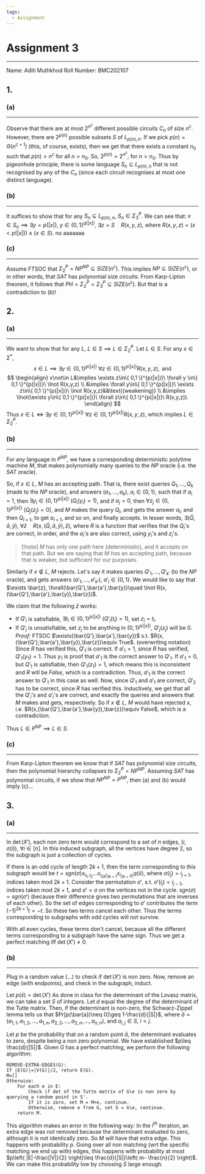 ```yaml
---
tags:
  - Assignment
---
```


# Assignment 3
---
Name: Aditi Muthkhod
Roll Number: BMC202107

## 1.
### (a)
---
Observe that there are at most $2^{n^{c}}$ different possible circuits $C_{n}$ of size $n^{c}$.
However, there are $2^{p(n)}$ possible subsets $S$ of $L_{p(n),n}$.
If we pick $p(n)=\Theta(n^{c+1})$ (this, of course, exists), then we get that there exists a constant $n_{0}$ such that $p(n)>n^{c}$ for all $n>n_{0}$. So, $2^{p(n)}>2^{n^{c}}$, for $n>n_{0}$. Thus by pigeonhole principle, there is some language $S_{n}\subseteq L_{p(n),n}$ that is not recognised by any of the $C_{n}$ (since each circuit recognises at most one distinct language).

### (b)
---
It suffices to show that for any $S_{n}\subseteq L_{p(n),n}$, $S_{n}\in\Sigma_{3}^{P}$.
We can see that:
$x \in S_{n}\implies \exists y=p(|x|),\ y\in\{ 0,1 \}^{q(|x|)},\ \exists z=S\quad R(x,y,z)$, where $R(x,y,z)=(x<p(|x|))\land(x \in S)$.
no
aaaaaaa


### (c)
---
Assume FTSOC that $\Sigma_{2}^{P}= NP^{NP} \subseteq SIZE(n^{c})$.
This implies $NP \subseteq SIZE(n^{c})$, or in other words, that $SAT$ has polynomial size circuits. From Karp-Lipton theorem, it follows that $PH=\Sigma_{2}^{P}=\Sigma_{3}^{P}\subseteq SIZE(n^{c})$. But that is a contradiction to (b)!

## 2.
### (a)
---
 We want to show that for any $L$, $L \in S\implies L\in\Sigma_{2}^{P}$.
 Let $L\in S$.
 For any $x \in\Sigma^{*}$,
$$
x \in L\implies \exists y\in\{ 0,1 \}^{p(|x|)}\ \forall z\in\{ 0,1 \}^{p(|x|)} R(x,y,z), \text{ and}
$$
$$
\begin{align}
x\not\in L&\implies \exists z\in\{ 0,1 \}^{p(|x|)}\ \forall y \in\{ 0,1 \}^{p(|x|)}\ \lnot R(x,y,z) \\
&\implies \forall y\in\{ 0,1 \}^{p(|x|)}\ \exists z\in\{ 0,1 \}^{p(|x|)}\ \lnot R(x,y,z)&&\text{(weakening)} \\
&\implies \lnot(\exists y\in\{ 0,1 \}^{p(|x|)}\ \forall z\in\{ 0,1 \}^{p(|x|)}\ R(x,y,z)).
\end{align}
$$
Thus $x \in L \iff \exists y\in\{ 0,1 \}^{p(|x|)}\ \forall z\in\{ 0,1 \}^{p(|x|)} R(x,y,z)$, which implies $L \in\Sigma_{2}^{P}$.


### (b)
---
For any language in $P^{NP}$, we have a corresponding deterministic polytime machine $M$, that makes polynomially many queries to the $NP$ oracle (i.e. the $SAT$ oracle).

So, if $x \in L$, $M$ has an accepting path. That is, there exist queries $Q_{1},\dots,Q_{k}$ (made to the $NP$ oracle), and answers $(a_{1},\dots,a_{k})$, $a_{i}\in\{ 0,1 \}$, such that
if $a_{i}=1$, then $\exists y_{i}\in\{ 0,1 \}^{p(|x|)}\ (Q_{i}(y_{i})=1)$, and
if $a_{j}=0$, then $\forall z_{j}\in\{ 0,1 \}^{p(|x|)}\ (Q_{j}(z_{j})=0)$,
and $M$ makes the query $Q_{l}$, and gets the answer $a_{l}$, and then $Q_{l+1}$, to get $a_{l+1}$, and so on, and finally accepts.
In lesser words, $\exists (\bar{Q},\bar{a},\bar{y}),\ \forall \bar{z}\quad R(x,(\bar{Q},\bar{a},\bar{y}),\bar{z})$, where $R$ is a function that verifies that the $Q_{i}$'s are correct, in order, and the $a_{i}$'s are also correct, using $y_{i}$'s and $z_{i}$'s.

> [!note] $M$ has only one path here (deterministic), and it accepts on that path. But we are saying that $M$ *has* an accepting path, because that is weaker, but sufficient for our purposes.

Similarly if $x \not\in L$, $M$ rejects. Let's say it makes queries $Q'_{1},\dots,Q'_{k'}$ (to the $NP$ oracle), and gets answers $(a'_{1},\dots,a'_{k'})$, $a'_{i}\in\{ 0,1 \}$.
We would like to say that $\exists \bar{z}, \forall(\bar{Q'},\bar{a'},\bar{y})\quad \lnot R(x,(\bar{Q'},\bar{a'},\bar{y}),\bar{z})$.

We claim that the following $\bar{z}$ works:
- If $Q'_{i}$ is satisfiable, $\exists t_{i}\in\{ 0,1 \}^{p(|x|)}\ (Q'_{i}(t_{i})=1)$, set $z_{i}=t_{i}$.
- If $Q'_{j}$ is unsatisfiable, set $z_{j}$ to be anything in $\{ 0,1 \}^{p(|x|)}$, $Q'_{j}(z_{j})$ will be $0$.
*Proof:* FTSOC $\exists(\bar{Q'},\bar{a'},\bar{y})$ s.t. $R(x,(\bar{Q'},\bar{a'},\bar{y}),\bar{z})\equiv True$. (overwriting notation)
Since $R$ has verified this, $Q'_{1}$ is correct.
If $a'_{1}=1$, since $R$ has verified, $Q'_{1}(y_{1})=1$. Thus $y_{1}$ is proof that $a'_{1}$ is the correct answer to $Q'_{1}$.
If $a'_{1}=0$, but $Q'_{1}$ is satisfiable, then $Q'_{1}(z_{1})=1$, which means this is inconsistent and $R$ will be $False$, which is a contradiction. Thus, $a'_{1}$ is the correct answer to $Q'_{1}$ in this case as well.
Now, since $Q'_{1}$ and $a'_{1}$ are correct, $Q'_{2}$ has to be correct, since $R$ has verified this. Inductively, we get that all the $Q'_{i}$'s and $a'_{i}$'s are correct, and exactly the queries and answers that $M$ makes and gets, respectively. So if $x \not\in L$, $M$ would have rejected $x$, i.e. $R(x,(\bar{Q'},\bar{a'},\bar{y}),\bar{z})\equiv False$, which is a contradiction.

Thus $L\in P^{NP}\implies L\in S$.

### (c)
---
From Karp-Lipton theorem we know that if $SAT$ has polynomial size circuits, then the polynomial hierarchy collapses to $\Sigma_{2}^{P}=NP^{NP}$. Assuming $SAT$ has polynomial circuits, if we show that $NP^{NP}=P^{NP}$, then (a) and (b) would imply (c)...


## 3.
### (a)
---
In $\det(X')$, each non zero term would correspond to a set of $n$ edges, $(i,\sigma(i)),\ \forall i\in[n]$. In this induced subgraph, all the vertices have degree $2$, so the subgraph is just a collection of cycles.

If there is an odd cycle of length $2k+1$, then the term corresponding to this subgraph would be $t=sgn(\sigma)x_{i_{1},i_{2}}\dots x_{i_{2k}i_{2k+1}}x_{i_{2k+1}i_{1}}q(\bar{x})$, where $\sigma(i_{j})=i_{j+1}$, indices taken mod $2k+1$. Consider the permutation $\sigma'$, s.t. $\sigma'(i_{j})=i_{j-1}$, indices taken mod $2k+1$, and $\sigma'=\sigma$ on the vertices not in the cycle. $sgn(\sigma)=sgn(\sigma')$ (because their difference gives two permutations that are inverses of each other). So the set of edges corresponding to $\sigma'$ contributes the term $(-1)^{2k+1}t=-t$. So these two terms cancel each other. Thus the terms corresponding to subgraphs with odd cycles will not survive.

With all even cycles, these terms don't cancel, because all the different terms corresponding to a subgraph have the same sign. Thus we get a perfect matching iff $\det(X')\neq 0$.

### (b)
---
Plug in a random value (...) to check if $\det(X')$ is non zero.
Now, remove an edge (with endpoints), and check in the subgraph, induct.

Let $p(\bar{x})=\det(X')$
As done in class for the determinant of the Lovasz matrix, we can take a set $S$ of integers. Let $d$ equal the degree of the determinant of the Tutte matrix.
Then, if the determinant is non-zero, the Schwarz-Zippel lemma tells us that $Pr[p(\bar{a})\neq 0]\geq 1-\frac{d}{|S|}$, where $\bar{a}=(a_{1,1},a_{1,2},\dots,a_{1,n},a_{2,2},\dots,a_{2,n},\dots,a_{n,n})$, and $a_{i,j}\in S,\ i<j$.

Let $p$ be the probability that on a random point $\bar{a}$, the determinant evaluates to zero, despite being a non zero polynomial. We have established $p\leq \frac{d}{|S|}$.
Given $G$ has a perfect matching, we perform the following algorithm:

```
REMOVE-EXTRA-EDGES(G):
If |E(G)|=|V(G)|/2, return E(G).
M=[]
Otherwise:
	For each e in E:
		Check if det of the Tutte matrix of G\e is non zero by querying a random point in S'.
		If it is zero, set M = M+e, continue.
		Otherwise, remove e from G, set G = G\e, continue.
	return M.
```

This algorithm makes an error in the following way: In the $i^{th}$ iteration, an extra edge was not removed because the determinant evaluated to zero, although it is not identically zero.  So $M$ will have that extra edge. This happens with probability $p$. Going over all non matching (wrt the specific matching we end up with) edges, this happens with probability at most $p\left( |E|-\frac{|V|}{2} \right)\leq \frac{d}{|S|}\left( m- \frac{n}{2} \right)$.
We can make this probability low by choosing $S$ large enough.